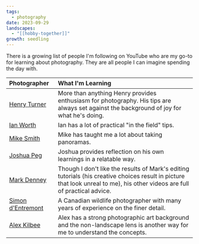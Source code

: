```yaml
---
tags:
  - photography
date: 2023-09-29
landscapes:
  - "[[hobby-together]]"
growth: seedling
---
```

There is a growing list of people I'm following on YouTube who are my go-to for learning about photography. They are all people I can imagine spending the day with.

| Photographer                                                   | What I'm Learning                                                                                                                                                           |
|:---------------------------------------------------------------|:----------------------------------------------------------------------------------------------------------------------------------------------------------------------------|
| [Henry Turner](https://www.youtube.com/@HenryTurnerphoto)      | More than anything Henry provides enthusiasm for photography. His tips are always set against the background of joy for what he's doing.                                    |
| [Ian Worth](https://www.youtube.com/@ian_worth)                | Ian has a lot of practical "in the field" tips.                                                                                                                             |
| [Mike Smith](https://www.youtube.com/@mikesphotography)        | Mike has taught me a lot about taking panoramas.                                                                                                                            |
| [Joshua Peg](https://www.youtube.com/@TheJoshuaPeg)            | Joshua provides reflection on his own learnings in a relatable way.                                                                                                         |
| [Mark Denney](https://www.youtube.com/@MarkDenneyPhoto)        | Though I don't like the results of Mark's editing tutorials (his creative choices result in picture that look unreal to me), his other videos are full of practical advice. |
| [Simon d'Entremont](https://www.youtube.com/@simon_dentremont) | A Canadian wildlife photographer with many years of experience on the finer detail.                                                                                         |
| [Alex Kilbee](https://www.youtube.com/@ThePhotographicEye)     | Alex has a strong photographic art background and the non-landscape lens is another way for me to understand the concepts.                                                  |  